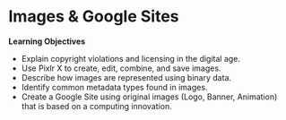 # Images &amp; Google Sites

<note>
<b>Learning Objectives</b>

- Explain copyright violations and licensing in the digital age.
- Use Pixlr X to create, edit, combine, and save images.
- Describe how images are represented using binary data.
- Identify common metadata types found in images.
- Create a Google Site using original images (Logo, Banner, Animation) that is based on a computing innovation.

</note>